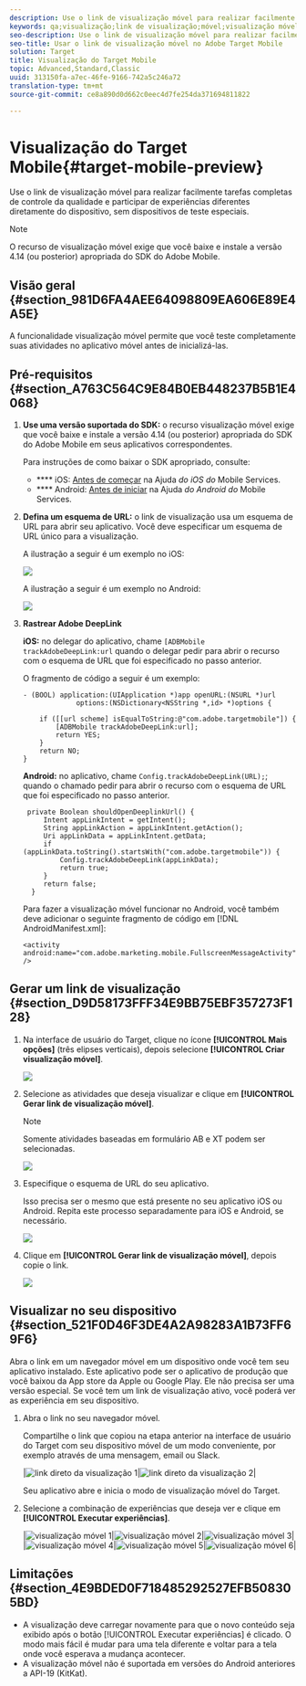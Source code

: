 ```yaml
---
description: Use o link de visualização móvel para realizar facilmente tarefas completas de controle da qualidade e participar de experiências diferentes diretamente do dispositivo, sem dispositivos de teste especiais.
keywords: qa;visualização;link de visualização;móvel;visualização móvel
seo-description: Use o link de visualização móvel para realizar facilmente tarefas completas de controle da qualidade e participar de experiências diferentes diretamente do dispositivo, sem dispositivos de teste especiais.
seo-title: Usar o link de visualização móvel no Adobe Target Mobile
solution: Target
title: Visualização do Target Mobile
topic: Advanced,Standard,Classic
uuid: 313150fa-a7ec-46fe-9166-742a5c246a72
translation-type: tm+mt
source-git-commit: ce8a890d0d662c0eec4d7fe254da371694811822

---
```



# Visualização do Target Mobile{#target-mobile-preview}

Use o link de visualização móvel para realizar facilmente tarefas completas de controle da qualidade e participar de experiências diferentes diretamente do dispositivo, sem dispositivos de teste especiais.

>[!NOTE]
>
>O recurso de visualização móvel exige que você baixe e instale a versão 4.14 (ou posterior) apropriada do SDK do Adobe Mobile.

## Visão geral {#section_981D6FA4AEE64098809EA606E89E4A5E}

A funcionalidade visualização móvel permite que você teste completamente suas atividades no aplicativo móvel antes de inicializá-las.

## Pré-requisitos {#section_A763C564C9E84B0EB448237B5B1E4068}

1. **Use uma versão suportada do SDK:** o recurso visualização móvel exige que você baixe e instale a versão 4.14 (ou posterior) apropriada do SDK do Adobe Mobile em seus aplicativos correspondentes.

   Para instruções de como baixar o SDK apropriado, consulte:

   * **** iOS: [Antes de começar](https://docs.adobe.com/content/help/en/mobile-services/ios/getting-started-ios/requirements.html) na Ajuda *do iOS do* Mobile Services.
   * **** Android: [Antes de iniciar](https://docs.adobe.com/content/help/en/mobile-services/android/getting-started-android/requirements.html) na Ajuda *do Android do* Mobile Services.

1. **Defina um esquema de URL:** o link de visualização usa um esquema de URL para abrir seu aplicativo. Você deve especificar um esquema de URL único para a visualização.

   A ilustração a seguir é um exemplo no iOS:

   ![](assets/mobile-preview-url-scheme-ios.png)

   A ilustração a seguir é um exemplo no Android:

   ![](assets/Android_Deeplink.png)

1. **Rastrear Adobe DeepLink**

   **iOS:** no delegar do aplicativo, chame `[ADBMobile trackAdobeDeepLink:url` quando o delegar pedir para abrir o recurso com o esquema de URL que foi especificado no passo anterior.

   O fragmento de código a seguir é um exemplo:

   ```
   - (BOOL) application:(UIApplication *)app openURL:(NSURL *)url 
                options:(NSDictionary<NSString *,id> *)options { 
   
       if ([[url scheme] isEqualToString:@"com.adobe.targetmobile"]) { 
           [ADBMobile trackAdobeDeepLink:url]; 
           return YES; 
       } 
       return NO; 
   } 
   ```

   **Android:** no aplicativo, chame `Config.trackAdobeDeepLink(URL);`; quando o chamado pedir para abrir o recurso com o esquema de URL que foi especificado no passo anterior.

   ```
    private Boolean shouldOpenDeeplinkUrl() { 
        Intent appLinkIntent = getIntent(); 
        String appLinkAction = appLinkIntent.getAction(); 
        Uri appLinkData = appLinkIntent.getData; 
        if (appLinkData.toString().startsWith("com.adobe.targetmobile")) { 
            Config.trackAdobeDeepLink(appLinkData); 
            return true; 
        } 
        return false; 
     }
   ```

   Para fazer a visualização móvel funcionar no Android, você também deve adicionar o seguinte fragmento de código em [!DNL AndroidManifest.xml]:

   ```
   <activity android:name="com.adobe.marketing.mobile.FullscreenMessageActivity" />
   ```

## Gerar um link de visualização {#section_D9D58173FFF34E9BB75EBF357273F128}

1. Na interface de usuário do Target, clique no ícone **[!UICONTROL Mais opções]** (três elipses verticais), depois selecione **[!UICONTROL Criar visualização móvel]**.

   ![](assets/mobile-preview-create.png)

1. Selecione as atividades que deseja visualizar e clique em **[!UICONTROL Gerar link de visualização móvel]**.

   >[!NOTE]
   >
   >Somente atividades baseadas em formulário AB e XT podem ser selecionadas.

   ![](assets/mobile-preview-select-activities.png)

1. Especifique o esquema de URL do seu aplicativo.

   Isso precisa ser o mesmo que está presente no seu aplicativo iOS ou Android. Repita este processo separadamente para iOS e Android, se necessário.

   ![](assets/mobile-preview-enter-url-scheme.png)

1. Clique em **[!UICONTROL Gerar link de visualização móvel]**, depois copie o link.

   ![](assets/mobile-preview-generate-and-copy.png)

## Visualizar no seu dispositivo {#section_521F0D46F3DE4A2A98283A1B73FF69F6}

Abra o link em um navegador móvel em um dispositivo onde você tem seu aplicativo instalado. Este aplicativo pode ser o aplicativo de produção que você baixou da App store da Apple ou Google Play. Ele não precisa ser uma versão especial. Se você tem um link de visualização ativo, você poderá ver as experiência em seu dispositivo.

1. Abra o link no seu navegador móvel.

   Compartilhe o link que copiou na etapa anterior na interface de usuário do Target com seu dispositivo móvel de um modo conveniente, por exemplo através de uma mensagem, email ou Slack.

   |![link direto da visualização 1](/help/c-target-mobile-app/assets/mobile-preview-open-deeplink.png)|![link direto da visualização 2](/help/c-target-mobile-app/assets/mobile-preview-open-app.png)|

   Seu aplicativo abre e inicia o modo de visualização móvel do Target.

1. Selecione a combinação de experiências que deseja ver e clique em **[!UICONTROL Executar experiências]**.

   |![visualização móvel 1](/help/c-target-mobile-app/assets/mobile-preview-experience-selection-1.png)|![visualização móvel 2](/help/c-target-mobile-app/assets/mobile-preview-experience-result-1-france.png)|![visualização móvel 3](/help/c-target-mobile-app/assets/mobile-preview-experience-result-1-shipfree.png)|
|![visualização móvel 4](/help/c-target-mobile-app/assets/mobile-preview-experience-selection-2.png)|![visualização móvel 5](/help/c-target-mobile-app/assets/mobile-preview-experience-result-2-aus.png)|![visualização móvel 6](/help/c-target-mobile-app/assets/mobile-preview-experience-result-2-10off.png)|

## Limitações {#section_4E9BDED0F718485292527EFB508305BD}

* A visualização deve carregar novamente para que o novo conteúdo seja exibido após o botão [!UICONTROL Executar experiências] é clicado. O modo mais fácil é mudar para uma tela diferente e voltar para a tela onde você esperava a mudança acontecer.
* A visualização móvel não é suportada em versões do Android anteriores a API-19 (KitKat).